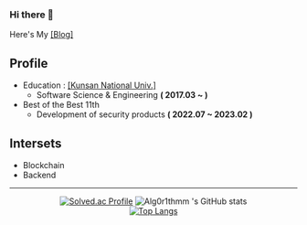 ### Hi there 👋

Here's My [[Blog]](https://velog.io/@alg0r1thm)
<br>
## Profile</br>

* Education : [[Kunsan National Univ.]](https://www.kunsan.ac.kr/)
    * Software Science & Engineering **( 2017.03 ~ )**
* Best of the Best 11th 
   * Development of security products **( 2022.07 ~ 2023.02 )**

## Intersets </br>

* Blockchain
* Backend

---

<div align="center">
   
  [![Solved.ac Profile](http://mazassumnida.wtf/api/v2/generate_badge?boj=alg0r1thm)](https://solved.ac/alg0r1thm/)
  ![Alg0r1thmm 's GitHub stats](https://github-readme-stats.vercel.app/api?username=alg0r1thmm&show_icons=true&hide=contribs,prs&cache_seconds=86400&theme=aura)</br>
  [![Top Langs](https://github-readme-stats.vercel.app/api/top-langs/?username=alg0r1thmm&layout=compact&theme=aura)](https://github.com/anuraghazra/github-readme-stats)
 
</div>
